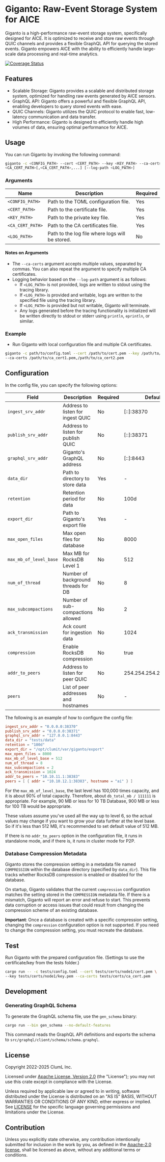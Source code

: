 # Giganto: Raw-Event Storage System for AICE

Giganto is a high-performance raw-event storage system, specifically designed
for AICE. It is optimized to receive and store raw events through QUIC channels
and provides a flexible GraphQL API for querying the stored events. Giganto
empowers AICE with the ability to efficiently handle large-scale data processing
and real-time analytics.

[![Coverage Status](https://codecov.io/gh/aicers/giganto/branch/main/graph/badge.svg)](https://codecov.io/gh/aicers/giganto)

## Features

- Scalable Storage: Giganto provides a scalable and distributed storage system,
  optimized for handling raw events generated by AICE sensors.
- GraphQL API: Giganto offers a powerful and flexible GraphQL API, enabling
  developers to query stored events with ease.
- QUIC Channels: Giganto utilizes the QUIC protocol to enable fast, low-latency
  communication and data transfer.
- High Performance: Giganto is designed to efficiently handle high volumes of
  data, ensuring optimal performance for AICE.

## Usage

You can run Giganto by invoking the following command:

```sh
giganto -c <CONFIG_PATH> --cert <CERT_PATH> --key <KEY_PATH> --ca-certs \
<CA_CERT_PATH>[,<CA_CERT_PATH>,...] [--log-path <LOG_PATH>]
```

### Arguments

| Name             | Description                                     | Required |
| ---------------- | ----------------------------------------------- | -------- |
| `<CONFIG_PATH>`  | Path to the TOML configuration file.            | Yes      |
| `<CERT_PATH>`    | Path to the certificate file.                   | Yes      |
| `<KEY_PATH>`     | Path to the private key file.                   | Yes      |
| `<CA_CERT_PATH>` | Path to the CA certificates file.               | Yes      |
| `<LOG_PATH>`     | Path to the log file where logs will be stored. | No       |

#### Notes on Arguments

- The `--ca-certs` argument accepts multiple values, separated by commas. You
  can also repeat the argument to specify multiple CA certificates.
- Logging behavior based on the `--log-path` argument is as follows:
  - If `<LOG_PATH>` is not provided, logs are written to stdout using the
    tracing library.
  - If `<LOG_PATH>` is provided and writable, logs are written to the specified
    file using the tracing library.
  - If `<LOG_PATH>` is provided but not writable, Giganto will terminate.
  - Any logs generated before the tracing functionality is initialized will be
    written directly to stdout or stderr using `println`, `eprintln`, or similar.

### Example

- Run Giganto with local configuration file and multiple CA certificates.

```sh
giganto -c path/to/config.toml --cert /path/to/cert.pem --key /path/to/key.pem \
--ca-certs /path/to/ca_cert1.pem,/path/to/ca_cert2.pem
```

## Configuration

In the config file, you can specify the following options:

<!-- markdownlint-disable MD013 -->

| Field                  | Description                          | Required | Default               |
| ---------------------- | ------------------------------------ | -------- | --------------------- |
| `ingest_srv_addr`      | Address to listen for ingest QUIC    | No       | [::]:38370            |
| `publish_srv_addr`     | Address to listen for publish QUIC   | No       | [::]:38371            |
| `graphql_srv_addr`     | Giganto's GraphQL address            | No       | [::]:8443             |
| `data_dir`             | Path to directory to store data      | Yes      | -                     |
| `retention`            | Retention period for data            | No       | 100d                  |
| `export_dir`           | Path to Giganto's export file        | Yes      | -                     |
| `max_open_files`       | Max open files for database          | No       | 8000                  |
| `max_mb_of_level_base` | Max MB for RocksDB Level 1           | No       | 512                   |
| `num_of_thread`        | Number of background threads for DB  | No       | 8                     |
| `max_subcompactions`   | Number of sub-compactions allowed    | No       | 2                     |
| `ack_transmission`     | Ack count for ingestion data         | No       | 1024                  |
| `compression`          | Enable RocksDB compression           | No       | true                  |
| `addr_to_peers`        | Address to listen for peer QUIC      | No       | 254.254.254.254:38383 |
| `peers`                | List of peer addresses and hostnames | No       | -                     |

<!-- markdownlint-enable MD013 -->

The following is an example of how to configure the config file:

```toml
ingest_srv_addr = "0.0.0.0:38370"
publish_srv_addr = "0.0.0.0:38371"
graphql_srv_addr = "127.0.0.1:8443"
data_dir = "tests/data"
retention = "100d"
export_dir = "/opt/clumit/var/giganto/export"
max_open_files = 8000
max_mb_of_level_base = 512
num_of_thread = 8
max_subcompactions = 2
ack_transmission = 1024
addr_to_peers = "10.10.11.1:38383"
peers = [ { addr = "10.10.12.1:38383", hostname = "ai" } ]
```

For the `max_mb_of_level_base`, the last level has 100,000 times capacity, and
it is about 90% of total capacity. Therefore, about `db_total_mb / 111111` is
appropriate. For example, 90 MB or less for 10 TB Database, 900 MB or less for
100 TB would be appropriate.

These values assume you've used all the way up to level 6, so the actual values
may change if you want to grow your data further at the level base. So if it's
less than 512 MB, it's recommended to set default value of 512 MB.

If there is no `addr_to_peers` option in the configuration file, it runs in
standalone mode, and if there is, it runs in cluster mode for P2P.

### Database Compression Metadata

Giganto stores the compression setting in a metadata file named `COMPRESSION`
within the database directory (specified by `data_dir`). This file tracks
whether RocksDB compression is enabled or disabled for the database.

On startup, Giganto validates that the current `compression` configuration
matches the setting stored in the `COMPRESSION` metadata file. If there is a
mismatch, Giganto will report an error and refuse to start. This prevents data
corruption or access issues that could result from changing the compression
scheme of an existing database.

**Important**: Once a database is created with a specific compression setting,
changing the `compression` configuration option is not supported. If you need to
change the compression setting, you must recreate the database.

## Test

Run Giganto with the prepared configuration file. (Settings to use the
certificate/key from the tests folder.)

```sh
cargo run -- -c tests/config.toml --cert tests/certs/node1/cert.pem \
--key tests/certs/node1/key.pem --ca-certs tests/certs/ca_cert.pem
```

## Development

### Generating GraphQL Schema

To generate the GraphQL schema file, use the `gen_schema` binary:

```sh
cargo run --bin gen_schema --no-default-features
```

This command reads the GraphQL API definitions and exports the schema to
`src/graphql/client/schema/schema.graphql`.

## License

Copyright 2022-2025 ClumL Inc.

Licensed under [Apache License, Version 2.0][apache-license] (the "License");
you may not use this crate except in compliance with the License.

Unless required by applicable law or agreed to in writing, software distributed
under the License is distributed on an "AS IS" BASIS, WITHOUT WARRANTIES OR
CONDITIONS OF ANY KIND, either express or implied. See [LICENSE](LICENSE) for
the specific language governing permissions and limitations under the License.

## Contribution

Unless you explicitly state otherwise, any contribution intentionally submitted
for inclusion in the work by you, as defined in the [Apache-2.0 license][apache-license],
shall be licensed as above, without any additional terms or conditions.

[apache-license]: http://www.apache.org/licenses/LICENSE-2.0
